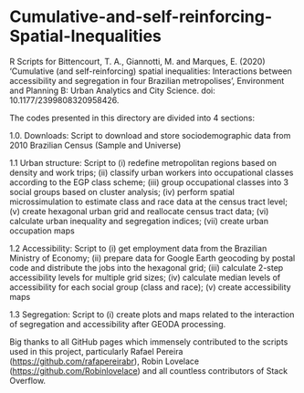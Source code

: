 # Cumulative-and-self-reinforcing-Spatial-Inequalities
R Scripts for Bittencourt, T. A., Giannotti, M. and Marques, E. (2020) ‘Cumulative (and self-reinforcing) spatial inequalities: Interactions between accessibility and segregation in four Brazilian metropolises’, Environment and Planning B: Urban Analytics and City Science. doi: 10.1177/2399808320958426.

The codes presented in this directory are divided into 4 sections:

1.0. Downloads:
Script to download and store sociodemographic data from 2010 Brazilian Census (Sample and Universe)

1.1 Urban structure:
Script to
(i) redefine metropolitan regions based on density and work trips;
(ii) classify urban workers into occupational classes according to the EGP class scheme;
(iii) group occupational classes into 3 social groups based on cluster analysis;
(iv) perform spatial microssimulation to estimate class and race data at the census tract level;
(v) create hexagonal urban grid and reallocate census tract data;
(vi) calculate urban inequality and segregation indices;
(vii) create urban occupation maps

1.2 Accessibility:
Script to
(i) get employment data from the Brazilian Ministry of Economy;
(ii) prepare data for Google Earth geocoding by postal code and distribute the jobs into the hexagonal grid;
(iii) calculate 2-step accessibility levels for multiple grid sizes;
(iv) calculate median levels of accessibility for each social group (class and race);
(v) create accessibility maps

1.3 Segregation: 
Script to
(i) create plots and maps related to the interaction of segregation and accessibility after GEODA processing.


Big thanks to all GitHub pages which immensely contributed to the scripts used in this project, particularly Rafael Pereira (https://github.com/rafapereirabr), Robin Lovelace (https://github.com/Robinlovelace) and all countless contributors of Stack Overflow.
